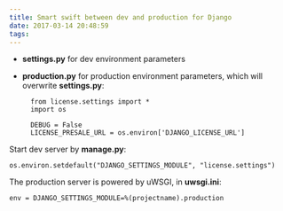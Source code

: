 ```yaml
---
title: Smart swift between dev and production for Django
date: 2017-03-14 20:48:59
tags:
---
```



- **settings.py** for dev environment parameters
- **production.py** for production environment parameters, which will overwrite **settings.py**:

		from license.settings import *
		import os
	
		DEBUG = False
		LICENSE_PRESALE_URL = os.environ['DJANGO_LICENSE_URL']

Start dev server by **manage.py**:

	os.environ.setdefault("DJANGO_SETTINGS_MODULE", "license.settings")

The production server is powered by uWSGI, in **uwsgi.ini**:

	env = DJANGO_SETTINGS_MODULE=%(projectname).production

